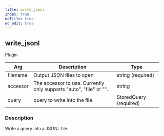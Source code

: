 ```yaml
---
title: write_jsonl
index: true
noTitle: true
no_edit: true
---
```




<div class="vql_item"></div>


## write_jsonl
<span class='vql_type pull-right page-header'>Plugin</span>



<div class="vqlargs"></div>

Arg | Description | Type
----|-------------|-----
filename|Output JSON files to open|string (required)
accessor|The accessor to use. Currently only supports "auto", "file" or "".|string
query|query to write into the file.|StoredQuery (required)

### Description

Write a query into a JSONL file.

